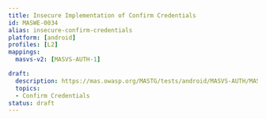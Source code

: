 ```yaml
---
title: Insecure Implementation of Confirm Credentials
id: MASWE-0034
alias: insecure-confirm-credentials
platform: [android]
profiles: [L2]
mappings:
  masvs-v2: [MASVS-AUTH-1]

draft:
  description: https://mas.owasp.org/MASTG/tests/android/MASVS-AUTH/MASTG-TEST-0017/
  topics:
  - Confirm Credentials
status: draft
---
```


